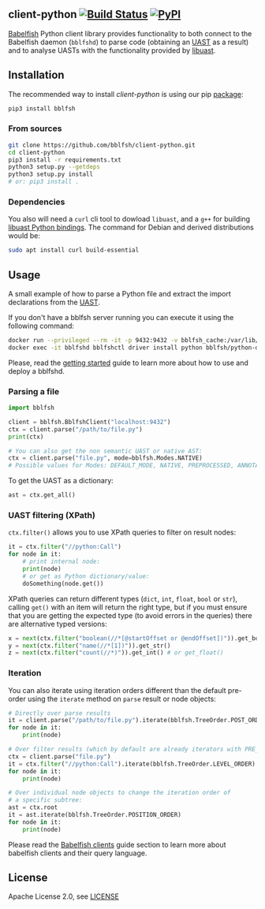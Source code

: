 ## client-python [![Build Status](https://travis-ci.org/bblfsh/client-python.svg?branch=master)](https://travis-ci.org/bblfsh/client-python) [![PyPI](https://img.shields.io/pypi/v/bblfsh.svg)](https://pypi.python.org/pypi/bblfsh)

[Babelfish](https://doc.bblf.sh) Python client library provides functionality to both
connect to the Babelfish daemon (`bblfshd`) to parse code
(obtaining an [UAST](https://doc.bblf.sh/uast/uast-specification.html) as a result)
and to analyse UASTs with the functionality provided by [libuast](https://github.com/bblfsh/libuast).

## Installation

The recommended way to install *client-python* is using our pip [package](https://pypi.python.org/pypi/bblfsh):

```sh
pip3 install bblfsh
```

### From sources

```bash
git clone https://github.com/bblfsh/client-python.git
cd client-python
pip3 install -r requirements.txt
python3 setup.py --getdeps
python3 setup.py install
# or: pip3 install .
```

### Dependencies

You also will need a `curl` cli tool to dowload `libuast`, and a `g++` for building [libuast Python bindings](https://github.com/bblfsh/client-python/blob/0037d762563ab49b3daac8a7577f7103a5628fc6/setup.py#L17).
The command for Debian and derived distributions would be:

```bash
sudo apt install curl build-essential
```

## Usage

A small example of how to parse a Python file and extract the import declarations from the [UAST](https://doc.bblf.sh/uast/uast-specification.html).

If you don't have a bblfsh server running you can execute it using the following command:

```sh
docker run --privileged --rm -it -p 9432:9432 -v bblfsh_cache:/var/lib/bblfshd --name bblfshd bblfsh/bblfshd
docker exec -it bblfshd bblfshctl driver install python bblfsh/python-driver:latest
```

Please, read the [getting started](https://doc.bblf.sh/using-babelfish/getting-started.html) guide to learn more about how to use and deploy a bblfshd.

### Parsing a file

```python
import bblfsh

client = bblfsh.BblfshClient("localhost:9432")
ctx = client.parse("/path/to/file.py")
print(ctx)

# You can also get the non semantic UAST or native AST:
ctx = client.parse("file.py", mode=bblfsh.Modes.NATIVE)
# Possible values for Modes: DEFAULT_MODE, NATIVE, PREPROCESSED, ANNOTATED, SEMANTIC
```

To get the UAST as a dictionary:

```python
ast = ctx.get_all()
```

### UAST filtering (XPath)

`ctx.filter()` allows you to use XPath queries to filter on result nodes:

```python
it = ctx.filter("//python:Call")
for node in it:
    # print internal node:
    print(node)
    # or get as Python dictionary/value:
    doSomething(node.get())
```

XPath queries can return different types (`dict`, `int`, `float`, `bool` or `str`), 
calling `get()` with an item will return the right type, but if you must ensure
that you are getting the expected type (to avoid errors in the queries) there
are alternative typed versions:

```python
x = next(ctx.filter("boolean(//*[@startOffset or @endOffset])")).get_bool()
y = next(ctx.filter("name(//*[1])")).get_str()
z = next(ctx.filter("count(//*)")).get_int() # or get_float()
```

### Iteration

You can also iterate using iteration orders different than the 
default pre-order using the `iterate` method on `parse` result or node objects:

```python
# Directly over parse results
it = client.parse("/path/to/file.py").iterate(bblfsh.TreeOrder.POST_ORDER)
for node in it:
    print(node)

# Over filter results (which by default are already iterators with PRE_ORDER):
ctx = client.parse("file.py")
it = ctx.filter("//python:Call").iterate(bblfsh.TreeOrder.LEVEL_ORDER)
for node in it: 
    print(node)

# Over individual node objects to change the iteration order of
# a specific subtree:
ast = ctx.root
it = ast.iterate(bblfsh.TreeOrder.POSITION_ORDER)
for node in it: 
    print(node)
```

Please read the [Babelfish clients](https://doc.bblf.sh/using-babelfish/clients.html)
guide section to learn more about babelfish clients and their query language.

## License

Apache License 2.0, see [LICENSE](LICENSE)
